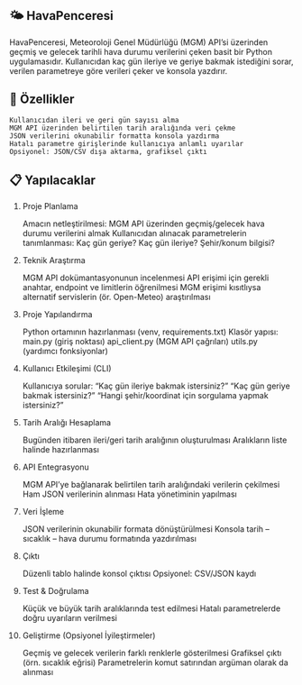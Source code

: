 ## 🌤️ HavaPenceresi

HavaPenceresi, Meteoroloji Genel Müdürlüğü (MGM) API’si üzerinden geçmiş ve gelecek tarihli hava durumu verilerini çeken basit bir Python uygulamasıdır.
Kullanıcıdan kaç gün ileriye ve geriye bakmak istediğini sorar, verilen parametreye göre verileri çeker ve konsola yazdırır.

## 🚀 Özellikler
    Kullanıcıdan ileri ve geri gün sayısı alma
    MGM API üzerinden belirtilen tarih aralığında veri çekme
    JSON verilerini okunabilir formatta konsola yazdırma
    Hatalı parametre girişlerinde kullanıcıya anlamlı uyarılar
    Opsiyonel: JSON/CSV dışa aktarma, grafiksel çıktı
    
## 📋 Yapılacaklar
1. Proje Planlama

    Amacın netleştirilmesi: MGM API üzerinden geçmiş/gelecek hava durumu verilerini almak
    Kullanıcıdan alınacak parametrelerin tanımlanması:
        Kaç gün geriye?
        Kaç gün ileriye?
        Şehir/konum bilgisi?

2. Teknik Araştırma

    MGM API dokümantasyonunun incelenmesi
    API erişimi için gerekli anahtar, endpoint ve limitlerin öğrenilmesi
    MGM erişimi kısıtlıysa alternatif servislerin (ör. Open-Meteo) araştırılması

3. Proje Yapılandırma

    Python ortamının hazırlanması (venv, requirements.txt)
    Klasör yapısı:
        main.py (giriş noktası)
        api_client.py (MGM API çağrıları)
        utils.py (yardımcı fonksiyonlar)

4. Kullanıcı Etkileşimi (CLI)

    Kullanıcıya sorular:
        “Kaç gün ileriye bakmak istersiniz?”
        “Kaç gün geriye bakmak istersiniz?”
        “Hangi şehir/koordinat için sorgulama yapmak istersiniz?”

5. Tarih Aralığı Hesaplama

    Bugünden itibaren ileri/geri tarih aralığının oluşturulması
    Aralıkların liste halinde hazırlanması

6. API Entegrasyonu

    MGM API’ye bağlanarak belirtilen tarih aralığındaki verilerin çekilmesi
    Ham JSON verilerinin alınması
    Hata yönetiminin yapılması

7. Veri İşleme

    JSON verilerinin okunabilir formata dönüştürülmesi
    Konsola tarih – sıcaklık – hava durumu formatında yazdırılması

8. Çıktı

    Düzenli tablo halinde konsol çıktısı
    Opsiyonel: CSV/JSON kaydı

9. Test & Doğrulama

    Küçük ve büyük tarih aralıklarında test edilmesi
    Hatalı parametrelerde doğru uyarıların verilmesi

10. Geliştirme (Opsiyonel İyileştirmeler)

    Geçmiş ve gelecek verilerin farklı renklerle gösterilmesi
    Grafiksel çıktı (örn. sıcaklık eğrisi)
    Parametrelerin komut satırından argüman olarak da alınması
